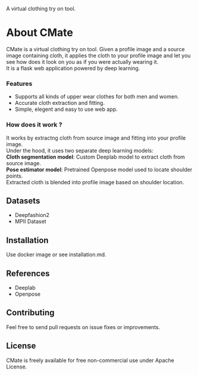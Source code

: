 A virtual clothing try on tool.

# About CMate
CMate is a virtual clothing try on tool. Given a profile image and a source image containing cloth, it applies the cloth to your profile image and let you see how does it look on you as if you were actually wearing it.<br>
It is a flask web application powered by deep learning.

### Features
- Supports all kinds of upper wear clothes for both men and women.
- Accurate cloth extraction and fitting.
- Simple, elegent and easy to use web app.

### How does it work ?
It works by extractng cloth from source image and fitting into your profile image.<br>
Under the hood, it uses two separate deep learning models:<br>
**Cloth segmentation model**: Custom Deeplab model to extract cloth from source image.<br>
**Pose estimator model**: Pretrained Openpose model used to locate shoulder points.<br>
Extracted cloth is blended into profile image based on shoulder location.

## Datasets
- Deepfashion2
- MPII Dataset

## Installation
Use docker image  or see installation.md.

## References
- Deeplab
- Openpose

## Contributing
Feel free to send pull requests on issue fixes or improvements.

## License
CMate is freely available for free non-commercial use under Apache License.

